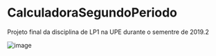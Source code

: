 ﻿# CalculadoraSegundoPeriodo

Projeto final da disciplina de LP1 na UPE durante o sementre de 2019.2

![image](https://user-images.githubusercontent.com/66179369/152700277-1ffadfbf-539b-4aaf-8c28-4a23b60eaba4.png)
